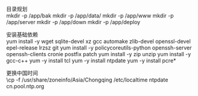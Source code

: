 目录规划  
mkdir -p /app/bak
mkdir -p /app/data/
mkdir -p /app/www
mkdir -p /app/server
mkdir -p /app/down
mkdir -p /app/deploy
  
安装基础依赖  
yum install -y wget sqlite-devel xz gcc automake zlib-devel openssl-devel epel-release lrzsz git
yum install -y policycoreutils-python openssh-server openssh-clients cronie postfix patch
yum install -y zip unzip
yum install -y gcc-c++
yum -y install tcl
yum -y install ntpdate
yum -y install pcre*

更换中国时间  
\cp -f /usr/share/zoneinfo/Asia/Chongqing /etc/localtime
ntpdate cn.pool.ntp.org